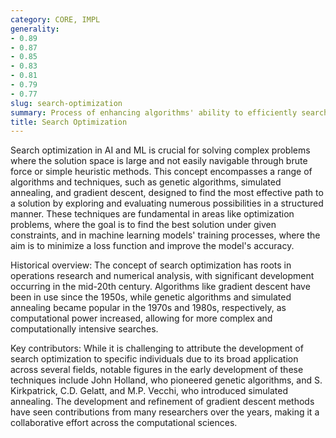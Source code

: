 ```yaml
---
category: CORE, IMPL
generality:
- 0.89
- 0.87
- 0.85
- 0.83
- 0.81
- 0.79
- 0.77
slug: search-optimization
summary: Process of enhancing algorithms' ability to efficiently search for the most optimal solution in a potentially vast solution space.
title: Search Optimization
---
```


Search optimization in AI and ML is crucial for solving complex problems where the solution space is large and not easily navigable through brute force or simple heuristic methods. This concept encompasses a range of algorithms and techniques, such as genetic algorithms, simulated annealing, and gradient descent, designed to find the most effective path to a solution by exploring and evaluating numerous possibilities in a structured manner. These techniques are fundamental in areas like optimization problems, where the goal is to find the best solution under given constraints, and in machine learning models' training processes, where the aim is to minimize a loss function and improve the model's accuracy.

Historical overview: The concept of search optimization has roots in operations research and numerical analysis, with significant development occurring in the mid-20th century. Algorithms like gradient descent have been in use since the 1950s, while genetic algorithms and simulated annealing became popular in the 1970s and 1980s, respectively, as computational power increased, allowing for more complex and computationally intensive searches.

Key contributors: While it is challenging to attribute the development of search optimization to specific individuals due to its broad application across several fields, notable figures in the early development of these techniques include John Holland, who pioneered genetic algorithms, and S. Kirkpatrick, C.D. Gelatt, and M.P. Vecchi, who introduced simulated annealing. The development and refinement of gradient descent methods have seen contributions from many researchers over the years, making it a collaborative effort across the computational sciences.